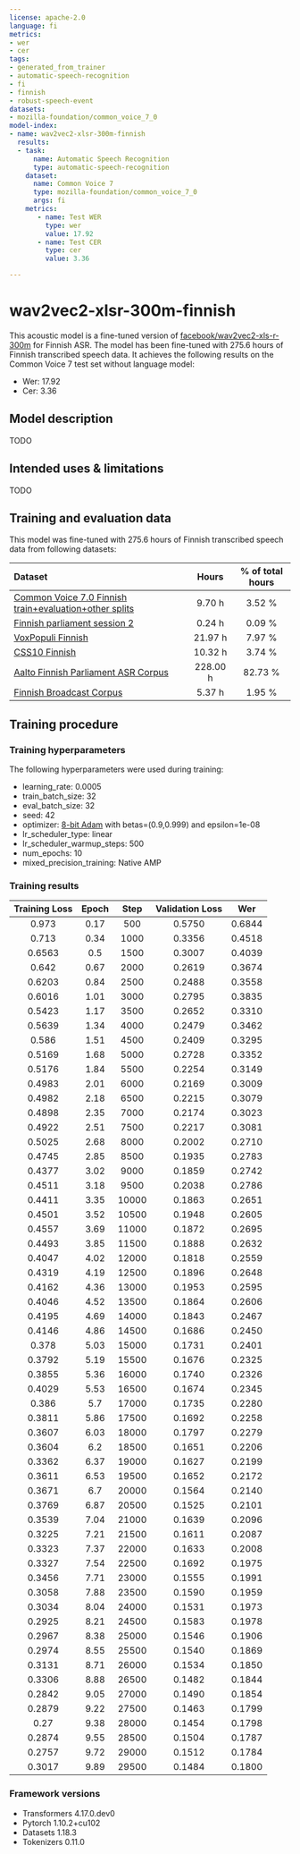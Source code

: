 ```yaml
---
license: apache-2.0
language: fi
metrics:
- wer
- cer
tags:
- generated_from_trainer
- automatic-speech-recognition
- fi
- finnish
- robust-speech-event
datasets:
- mozilla-foundation/common_voice_7_0
model-index:
- name: wav2vec2-xlsr-300m-finnish
  results:
  - task: 
      name: Automatic Speech Recognition 
      type: automatic-speech-recognition
    dataset:
      name: Common Voice 7
      type: mozilla-foundation/common_voice_7_0
      args: fi
    metrics:
       - name: Test WER
         type: wer
         value: 17.92
       - name: Test CER
         type: cer
         value: 3.36

---
```


<!-- This model card has been generated automatically according to the information the Trainer had access to. You
should probably proofread and complete it, then remove this comment. -->

# wav2vec2-xlsr-300m-finnish

This acoustic model is a fine-tuned version of [facebook/wav2vec2-xls-r-300m](https://huggingface.co/facebook/wav2vec2-xls-r-300m) for Finnish ASR. The model has been fine-tuned with 275.6 hours of Finnish transcribed speech data.
It achieves the following results on the Common Voice 7 test set without language model:
- Wer: 17.92
- Cer: 3.36

## Model description

TODO

## Intended uses & limitations

TODO

## Training and evaluation data

This model was fine-tuned with 275.6 hours of Finnish transcribed speech data from following datasets:

| Dataset                                                                                                                       | Hours    | % of total hours |
|:------------------------------------------------------------------------------------------------------------------------------|:--------:|:----------------:|
| [Common Voice 7.0 Finnish train+evaluation+other splits](https://huggingface.co/datasets/mozilla-foundation/common_voice_7_0) | 9.70 h   | 3.52 %           |
| [Finnish parliament session 2](https://b2share.eudat.eu/records/4df422d631544ce682d6af1d4714b2d4)                             | 0.24 h   | 0.09 %           |
| [VoxPopuli Finnish](https://github.com/facebookresearch/voxpopuli)                                                            | 21.97 h  | 7.97 %           |
| [CSS10 Finnish](https://github.com/kyubyong/css10)                                                                            | 10.32 h  | 3.74 %           |
| [Aalto Finnish Parliament ASR Corpus](http://urn.fi/urn:nbn:fi:lb-2021051903)                                                 | 228.00 h | 82.73 %          |
| [Finnish Broadcast Corpus](http://urn.fi/urn:nbn:fi:lb-2016042502)                                                            | 5.37 h   | 1.95 %           |


## Training procedure

### Training hyperparameters

The following hyperparameters were used during training:
- learning_rate: 0.0005
- train_batch_size: 32
- eval_batch_size: 32
- seed: 42
- optimizer: [8-bit Adam](https://github.com/facebookresearch/bitsandbytes) with betas=(0.9,0.999) and epsilon=1e-08
- lr_scheduler_type: linear
- lr_scheduler_warmup_steps: 500
- num_epochs: 10
- mixed_precision_training: Native AMP

### Training results

| Training Loss | Epoch | Step  | Validation Loss | Wer    |
|:-------------:|:-----:|:-----:|:---------------:|:------:|
| 0.973         | 0.17  | 500   | 0.5750          | 0.6844 |
| 0.713         | 0.34  | 1000  | 0.3356          | 0.4518 |
| 0.6563        | 0.5   | 1500  | 0.3007          | 0.4039 |
| 0.642         | 0.67  | 2000  | 0.2619          | 0.3674 |
| 0.6203        | 0.84  | 2500  | 0.2488          | 0.3558 |
| 0.6016        | 1.01  | 3000  | 0.2795          | 0.3835 |
| 0.5423        | 1.17  | 3500  | 0.2652          | 0.3310 |
| 0.5639        | 1.34  | 4000  | 0.2479          | 0.3462 |
| 0.586         | 1.51  | 4500  | 0.2409          | 0.3295 |
| 0.5169        | 1.68  | 5000  | 0.2728          | 0.3352 |
| 0.5176        | 1.84  | 5500  | 0.2254          | 0.3149 |
| 0.4983        | 2.01  | 6000  | 0.2169          | 0.3009 |
| 0.4982        | 2.18  | 6500  | 0.2215          | 0.3079 |
| 0.4898        | 2.35  | 7000  | 0.2174          | 0.3023 |
| 0.4922        | 2.51  | 7500  | 0.2217          | 0.3081 |
| 0.5025        | 2.68  | 8000  | 0.2002          | 0.2710 |
| 0.4745        | 2.85  | 8500  | 0.1935          | 0.2783 |
| 0.4377        | 3.02  | 9000  | 0.1859          | 0.2742 |
| 0.4511        | 3.18  | 9500  | 0.2038          | 0.2786 |
| 0.4411        | 3.35  | 10000 | 0.1863          | 0.2651 |
| 0.4501        | 3.52  | 10500 | 0.1948          | 0.2605 |
| 0.4557        | 3.69  | 11000 | 0.1872          | 0.2695 |
| 0.4493        | 3.85  | 11500 | 0.1888          | 0.2632 |
| 0.4047        | 4.02  | 12000 | 0.1818          | 0.2559 |
| 0.4319        | 4.19  | 12500 | 0.1896          | 0.2648 |
| 0.4162        | 4.36  | 13000 | 0.1953          | 0.2595 |
| 0.4046        | 4.52  | 13500 | 0.1864          | 0.2606 |
| 0.4195        | 4.69  | 14000 | 0.1843          | 0.2467 |
| 0.4146        | 4.86  | 14500 | 0.1686          | 0.2450 |
| 0.378         | 5.03  | 15000 | 0.1731          | 0.2401 |
| 0.3792        | 5.19  | 15500 | 0.1676          | 0.2325 |
| 0.3855        | 5.36  | 16000 | 0.1740          | 0.2326 |
| 0.4029        | 5.53  | 16500 | 0.1674          | 0.2345 |
| 0.386         | 5.7   | 17000 | 0.1735          | 0.2280 |
| 0.3811        | 5.86  | 17500 | 0.1692          | 0.2258 |
| 0.3607        | 6.03  | 18000 | 0.1797          | 0.2279 |
| 0.3604        | 6.2   | 18500 | 0.1651          | 0.2206 |
| 0.3362        | 6.37  | 19000 | 0.1627          | 0.2199 |
| 0.3611        | 6.53  | 19500 | 0.1652          | 0.2172 |
| 0.3671        | 6.7   | 20000 | 0.1564          | 0.2140 |
| 0.3769        | 6.87  | 20500 | 0.1525          | 0.2101 |
| 0.3539        | 7.04  | 21000 | 0.1639          | 0.2096 |
| 0.3225        | 7.21  | 21500 | 0.1611          | 0.2087 |
| 0.3323        | 7.37  | 22000 | 0.1633          | 0.2008 |
| 0.3327        | 7.54  | 22500 | 0.1692          | 0.1975 |
| 0.3456        | 7.71  | 23000 | 0.1555          | 0.1991 |
| 0.3058        | 7.88  | 23500 | 0.1590          | 0.1959 |
| 0.3034        | 8.04  | 24000 | 0.1531          | 0.1973 |
| 0.2925        | 8.21  | 24500 | 0.1583          | 0.1978 |
| 0.2967        | 8.38  | 25000 | 0.1546          | 0.1906 |
| 0.2974        | 8.55  | 25500 | 0.1540          | 0.1869 |
| 0.3131        | 8.71  | 26000 | 0.1534          | 0.1850 |
| 0.3306        | 8.88  | 26500 | 0.1482          | 0.1844 |
| 0.2842        | 9.05  | 27000 | 0.1490          | 0.1854 |
| 0.2879        | 9.22  | 27500 | 0.1463          | 0.1799 |
| 0.27          | 9.38  | 28000 | 0.1454          | 0.1798 |
| 0.2874        | 9.55  | 28500 | 0.1504          | 0.1787 |
| 0.2757        | 9.72  | 29000 | 0.1512          | 0.1784 |
| 0.3017        | 9.89  | 29500 | 0.1484          | 0.1800 |


### Framework versions

- Transformers 4.17.0.dev0
- Pytorch 1.10.2+cu102
- Datasets 1.18.3
- Tokenizers 0.11.0

